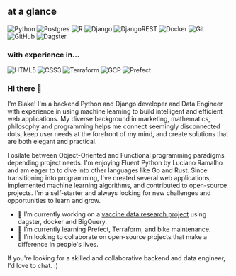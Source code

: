 ## at a glance
![Python](https://img.shields.io/badge/python-%2314354C.svg?style=for-the-badge&logo=python&logoColor=white) ![Postgres](https://img.shields.io/badge/postgres-%23316192.svg?style=for-the-badge&logo=postgresql&logoColor=white) ![R](https://img.shields.io/badge/r-%23276DC3.svg?style=for-the-badge&logo=r&logoColor=white) ![Django](https://img.shields.io/badge/django-%23092E20.svg?style=for-the-badge&logo=django&logoColor=white) ![DjangoREST](https://img.shields.io/badge/DJANGO-REST-ff1709?style=for-the-badge&logo=django&logoColor=white&color=ff1709&labelColor=gray) ![Docker](https://img.shields.io/badge/docker-%230db7ed.svg?style=for-the-badge&logo=docker&logoColor=white) ![Git](https://img.shields.io/badge/git-%23F05033.svg?style=for-the-badge&logo=git&logoColor=white) ![GitHub](https://img.shields.io/badge/github-%23121011.svg?style=for-the-badge&logo=github&logoColor=white) ![Dagster](https://img.shields.io/badge/Dagster-%23ffffff.svg?style=for-the-badge&logo=dagster&logoColor=white)
### with experience in...
![HTML5](https://img.shields.io/badge/html5-%23E34F26.svg?style=for-the-badge&logo=html5&logoColor=white) ![CSS3](https://img.shields.io/badge/css3-%231572B6.svg?style=for-the-badge&logo=css3&logoColor=white) ![Terraform](https://img.shields.io/badge/terraform-%235835CC.svg?style=for-the-badge&logo=terraform&logoColor=white) ![GCP](https://img.shields.io/badge/Google_Cloud-%234285F4.svg?style=for-the-badge&logo=google-cloud&logoColor=white) ![Prefect](https://img.shields.io/badge/Prefect-%23ffffff.svg?style=for-the-badge&logo=prefect&logoColor=white)


### Hi there 👋

I'm Blake! I'm a backend Python and Django developer and Data Engineer with experience in using machine learning to build intelligent and efficient web applications. My diverse background in marketing, mathematics, philosophy and programming helps me connect seemingly disconnected dots, keep user needs at the forefront of my mind, and create solutions that are both elegant and practical.

I osilate between Object-Oriented and Functional programming paradigms depending project needs. I'm enjoying Fluent Python by Luciano Ramalho and am eager to to dive into other languages like Go and Rust. Since transitioning into programming, I've created several web applications, implemented machine learning algorithms, and contributed to open-source projects. I'm a self-starter and always looking for new challenges and opportunities to learn and grow.

- 🔭 I’m currently working on a [vaccine data research project](https://github.com/datatoolsrc2023/vaccine_data) using dagster, docker and BigQuery.
- 🌱 I’m currently learning Prefect, Terraform, and bike maintenance.
- 👯 I’m looking to collaborate on open-source projects that make a difference in people's lives.

If you're looking for a skilled and collaborative backend and data engineer, I'd love to chat. :)

<!--
**blakedaniel/blakedaniel** is a ✨ _special_ ✨ repository because its `README.md` (this file) appears on your GitHub profile.

Here are some ideas to get you started:

- 🔭 I’m currently working on ...
- 🌱 I’m currently learning ...
- 👯 I’m looking to collaborate on ...
- 🤔 I’m looking for help with ...
- 💬 Ask me about ...
- 📫 How to reach me: ...
- 😄 Pronouns: ...
- ⚡ Fun fact: ...
-->

